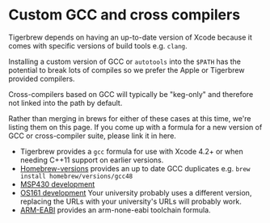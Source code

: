 # Custom GCC and cross compilers
Tigerbrew depends on having an up-to-date version of Xcode because it comes with specific versions of build tools e.g. `clang`.

Installing a custom version of GCC or `autotools` into the `$PATH` has the potential to break lots of compiles so we prefer the Apple or Tigerbrew provided compilers.

Cross-compilers based on GCC will typically be "keg-only" and therefore not linked into the path by default.

Rather than merging in brews for either of these cases at this time, we're listing them on this page. If you come up with a formula for a new version of GCC or cross-compiler suite, please link it in here.

* Tigerbrew provides a `gcc` formula for use with Xcode 4.2+ or when needing C++11 support on earlier versions.
* [Homebrew-versions](https://github.com/homebrew/homebrew-versions) provides an up to date GCC duplicates e.g. `brew install homebrew/versions/gcc48`
* [MSP430 development](http://github.com/Homebrew/homebrew/issues/issue/2336)
* [OS161 development](https://github.com/maxpow4h/homebrew-os161) Your university probably uses a different version, replacing the URLs with your university's URLs will probably work.
* [ARM-EABI](https://github.com/paxswill/homebrew-paxswill) provides an arm-none-eabi toolchain formula.
